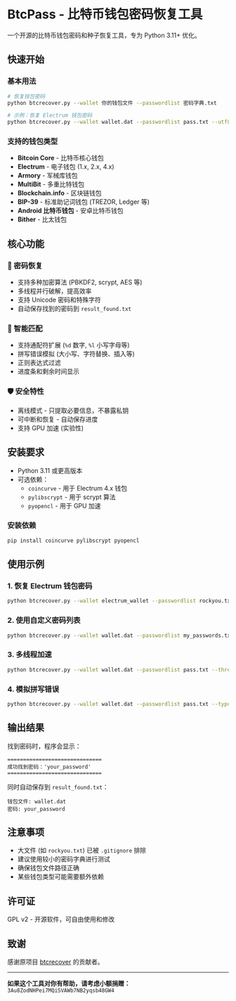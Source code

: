 # BtcPass - 比特币钱包密码恢复工具

一个开源的比特币钱包密码和种子恢复工具，专为 Python 3.11+ 优化。

## 快速开始

### 基本用法
```bash
# 恢复钱包密码
python btcrecover.py --wallet 你的钱包文件 --passwordlist 密码字典.txt

# 示例：恢复 Electrum 钱包密码
python btcrecover.py --wallet wallet.dat --passwordlist pass.txt --utf8
```

### 支持的钱包类型
- **Bitcoin Core** - 比特币核心钱包
- **Electrum** - 电子钱包 (1.x, 2.x, 4.x)
- **Armory** - 军械库钱包
- **MultiBit** - 多重比特钱包
- **Blockchain.info** - 区块链钱包
- **BIP-39** - 标准助记词钱包 (TREZOR, Ledger 等)
- **Android 比特币钱包** - 安卓比特币钱包
- **Bither** - 比太钱包

## 核心功能

### 🔐 密码恢复
- 支持多种加密算法 (PBKDF2, scrypt, AES 等)
- 多线程并行破解，提高效率
- 支持 Unicode 密码和特殊字符
- 自动保存找到的密码到 `result_found.txt`

### 🎯 智能匹配
- 支持通配符扩展 (`%d` 数字, `%l` 小写字母等)
- 拼写错误模拟 (大小写、字符替换、插入等)
- 正则表达式过滤
- 进度条和剩余时间显示

### 🛡️ 安全特性
- 离线模式 - 只提取必要信息，不暴露私钥
- 可中断和恢复 - 自动保存进度
- 支持 GPU 加速 (实验性)

## 安装要求

- Python 3.11 或更高版本
- 可选依赖：
  - `coincurve` - 用于 Electrum 4.x 钱包
  - `pylibscrypt` - 用于 scrypt 算法
  - `pyopencl` - 用于 GPU 加速

### 安装依赖
```bash
pip install coincurve pylibscrypt pyopencl
```

## 使用示例

### 1. 恢复 Electrum 钱包密码
```bash
python btcrecover.py --wallet electrum_wallet --passwordlist rockyou.txt --utf8
```

### 2. 使用自定义密码列表
```bash
python btcrecover.py --wallet wallet.dat --passwordlist my_passwords.txt
```

### 3. 多线程加速
```bash
python btcrecover.py --wallet wallet.dat --passwordlist pass.txt --threads 8
```

### 4. 模拟拼写错误
```bash
python btcrecover.py --wallet wallet.dat --passwordlist pass.txt --typos 2 --typos-swap --typos-capslock
```

## 输出结果

找到密码时，程序会显示：
```
==============================
成功找到密码：'your_password'
==============================
```

同时自动保存到 `result_found.txt`：
```
钱包文件: wallet.dat
密码: your_password
```

## 注意事项

- 大文件 (如 `rockyou.txt`) 已被 `.gitignore` 排除
- 建议使用较小的密码字典进行测试
- 确保钱包文件路径正确
- 某些钱包类型可能需要额外依赖

## 许可证

GPL v2 - 开源软件，可自由使用和修改

## 致谢

感谢原项目 [btcrecover](https://github.com/gurnec/btcrecover) 的贡献者。

---

**如果这个工具对你有帮助，请考虑小额捐赠：**
`3Au8ZodNHPei7MQiSVAWb7NB2yqsb48GW4`
